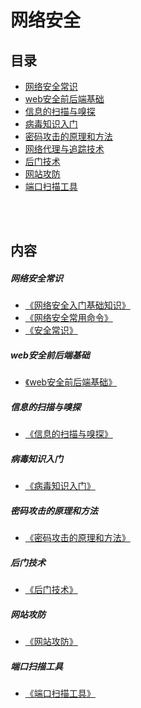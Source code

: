 # 网络安全

## 目录

* [网络安全常识](https://github.com/0voice/develop_skill_tree/blob/main/README.md#网络安全常识)
* [web安全前后端基础](https://github.com/0voice/develop_skill_tree/blob/main/README.md#web安全前后端基础)
* [信息的扫描与嗅探](https://github.com/0voice/develop_skill_tree/blob/main/README.md#信息的扫描与嗅探)
* [病毒知识入门](https://github.com/0voice/develop_skill_tree/blob/main/README.md#病毒知识入门)
* [密码攻击的原理和方法](https://github.com/0voice/develop_skill_tree/blob/main/README.md#密码攻击的原理和方法)
* [网络代理与追踪技术](https://github.com/0voice/develop_skill_tree/blob/main/README.md#网络代理与追踪技术)
* [后门技术](https://github.com/0voice/develop_skill_tree/blob/main/README.md#后门技术)
* [网站攻防](https://github.com/0voice/develop_skill_tree/blob/main/README.md#网站攻防)
* [端口扫描工具](https://github.com/0voice/develop_skill_tree/blob/main/README.md#端口扫描工具)

<br />
<br />

## 内容

##### 网络安全常识

* [《网络安全入门基础知识》](https://blog.csdn.net/qq_41638851/article/details/102177228)
* [《网络安全常用命令》](https://blog.csdn.net/qq_41638851/article/details/102220361)
* [《安全常识》](https://blog.csdn.net/qq_41638851/article/details/98235571)

##### web安全前后端基础

* [《web安全前后端基础》](https://blog.csdn.net/qq_41638851/article/details/98202418)

##### 信息的扫描与嗅探

* [《信息的扫描与嗅探》](https://blog.csdn.net/qq_41638851/article/details/95376616)

##### 病毒知识入门

* [《病毒知识入门》](https://blog.csdn.net/qq_41638851/article/details/102235870)

##### 密码攻击的原理和方法

* [《密码攻击的原理和方法》](https://cloud.tencent.com/developer/news/313489)

##### 后门技术

* [《后门技术》](https://blog.csdn.net/yongliang_w/article/details/78367644)

##### 网站攻防

* [《网站攻防》](https://blog.csdn.net/qq_41638851/article/details/96336799)

##### 端口扫描工具

* [《端口扫描工具》](https://blog.csdn.net/u014470581/article/details/53138563/)
